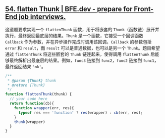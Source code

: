 ## [54. flatten Thunk | BFE.dev - prepare for Front-End job interviews.](https://bigfrontend.dev/problem/flatten-Thunk)

这道题要求实现一个 `flattenThunk` 函数，用于将嵌套的 `Thunk`（函数链）展开并执行，最终返回最底层的结果。`Thunk` 是一个函数，它接受一个回调函数 `Callback` 作为参数，并在异步操作完成时调用该回调。`Callback` 的参数包括 `error` 和 `result`，而 `result` 可以是普通数据，也可以是另一个 `Thunk`。题目希望通过 `flattenThunk` 将这些嵌套的 `Thunk` 链连起来，使得调用 `flattenThunk` 后能够最终解析出最底层的结果。例如，`func3` 链接到 `func2`，`func2` 链接到 `func1`，最终返回结果 `'ok'`。

<audio src="..\..\mp3\这道题要求实现一个`flatt.mp3"></audio>

```js
/**
 * @param {Thunk} thunk
 * @return {Thunk}
 */
function flattenThunk(thunk) {
  // your code here
  return function(cb){
    function wrapper(err, res){
      typeof res === 'function' ? res(wrapper) : cb(err, res);
    }
    thunk(wrapper)
  }
}
```

<audio src="..\..\mp3\解题方案通过递归掉用和包装回掉.mp3"></audio>